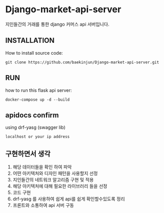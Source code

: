 # Django-market-api-server

지인들간의 거래를 통한 django 커머스 api 서버입니다.

## INSTALLATION
How to install source code:


    git clone https://github.com/baekinjun/Django-market-api-server.git

    
## RUN
how to run this flask api server:

    docker-compose up -d --build
    
    
## apidocs confirm
using drf-yasg (swagger lib)

    localhost or your ip address
    

    
## 구현하면서 생각
1. 해당 데이터들을 확인 하여 파악
2. 어떤 아키텍처와 디자인 패턴을 사용할지 선정
3. 지인들간의 네트워크 알고리즘 구현 및 적용
4. 해당 아키텍처에 대해 필요한 라이브러리 들을 선정 
5. 코드 구현
6. drf-yasg 를 사용하여 쉽게 api를 쉽게 확인할수있도록 정리
7. 프론트와 소통하여 api 서버 구동 
